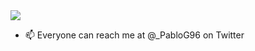 <img src="https://github.com/PabloGomez96/PabloGomez96/blob/main/RoundedGithubProfilePic.png">

- 📫 Everyone can reach me at @_PabloG96 on Twitter
